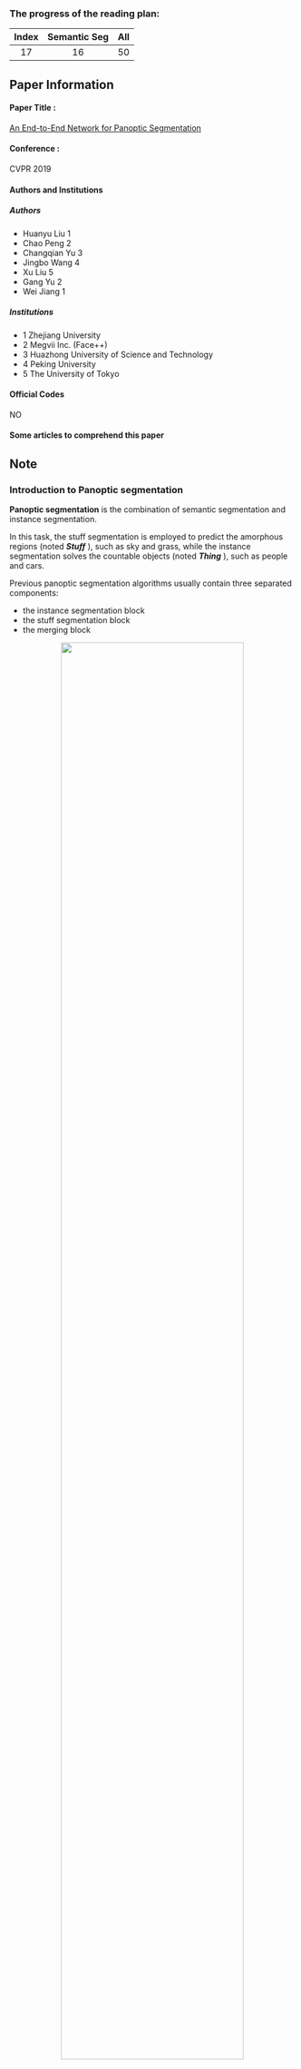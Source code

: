 ### The progress of the reading plan: 
| Index  |  Semantic Seg | All |
| :----: | :-------: | :-------: |
| 17 | 16 | 50 |

## Paper Information
#### Paper Title : 
[An End-to-End Network for Panoptic Segmentation](https://arxiv.org/abs/1903.05027) 

#### Conference : 
CVPR 2019

#### Authors and Institutions
##### Authors
+ Huanyu Liu 1
+ Chao Peng 2
+ Changqian Yu 3
+ Jingbo Wang 4
+ Xu Liu 5
+ Gang Yu 2
+ Wei Jiang 1

##### Institutions
+ 1 Zhejiang University
+ 2 Megvii Inc. (Face++)
+ 3 Huazhong University of Science and Technology+ 4 Peking University
+ 5 The University of Tokyo


#### Official Codes
NO

#### Some articles to comprehend this paper

## Note
### Introduction to Panoptic segmentation
**Panoptic segmentation** is the combination of semantic segmentation and instance segmentation.

In this task, the stuff segmentation is employed to predict the amorphous regions (noted ***Stuff*** ), such as sky and grass, while the instance segmentation solves the countable objects (noted ***Thing*** ), such as people and cars.


Previous panoptic segmentation algorithms usually contain three separated components: 

+ the instance segmentation block
+ the stuff segmentation block
+ the merging block

<div  align="center">    
<img src="https://raw.githubusercontent.com/zhixuanli/segmentation-paper-reading-notes/master/images-folder/17-OANet/01.png" width="80%" />
</div>

But this independent way is inefficient.

And the merging period has the challenge of overlapping. This paper proposed an end-to-end method to use one network to do the 2 tasks, and a new learnable mergin method.

### Introduction to Instance Segmentation
two main frameworks for instance segmentation:

+ the proposal-based methods: 
	+ first generate the object detection bounding boxes and then perform mask prediction on each box for instance segmentation.
+ segmentation-based methods

### About the OANet:

#### Network Structure

<div  align="center">    
<img src="https://raw.githubusercontent.com/zhixuanli/segmentation-paper-reading-notes/master/images-folder/17-OANet/02.png" width="100%" />
</div>
We employ FPN as the backbone architecture for the end-to-end network.

For instance segmentation, we adopt the original Mask R-CNN as our network framework.  

#### The Stuff Segmentation Branch

<div  align="center">    
<img src="https://raw.githubusercontent.com/zhixuanli/segmentation-paper-reading-notes/master/images-folder/17-OANet/03.png" width="80%" />
</div>


#### The Instance Segmentation Branch
<div  align="center">    
<img src="https://raw.githubusercontent.com/zhixuanli/segmentation-paper-reading-notes/master/images-folder/17-OANet/05.png" width="100%" />
</div>

#### The loss function
<div  align="center">    
<img src="https://raw.githubusercontent.com/zhixuanli/segmentation-paper-reading-notes/master/images-folder/17-OANet/04.png" width="60%" />
</div>

The first two losses are from the RPN head. $L_{rpn-cls}$ is the RPN objectness loss and $L_{rpn-bbox}$ is the RPN bounding-box loss.

#### Spatial Ranking Module
##### 1. the heuristic approach
Using the detection score to sort the instances in descending order, and then assign them to the stuff canvas by the rule of larger score objects on top of lower ones.

<div  align="center">    
<img src="https://raw.githubusercontent.com/zhixuanli/segmentation-paper-reading-notes/master/images-folder/17-OANet/14.png" width="80%" />
</div>

However, this heuristic algorithm could easily fail in practice. 

As the person class is more frequent than the tie in the COCO dataset, its detection score is tend to be higher than the tie bounding box. Thus through the above simple rule, the tie instance is covered by the person instance, and leading to the performance drops.

##### 2. What is we alleviate this phenomenon through the panoptic annotation?
That is if we force the network learns the person annotation with a hole in the place of the tie, could we avoid the above situation?

The answer is no! We'll only find the decayed performance.

<div  align="center">    
<img src="https://raw.githubusercontent.com/zhixuanli/segmentation-paper-reading-notes/master/images-folder/17-OANet/11.png" width="80%" />
</div>

Look at the second line.

##### 3. The proposed spatial ranking module



### Key Words



## Five questions about this paper:

### 1. [Problem Definition / Motivation] What problem is this paper trying to solve? 
Traditionally, in panoptic segmentation algorithms, the instance and stuff segmentation blocks are independent without any feature sharing. This results in apparent **computational overhead**.

At the merging period, without the context information between the stuff and thing, the merge process will face the challenge of **overlapping relationships** between instances and stuff.

### 2. [Contribution / Method] What's new in this paper? / How does this paper solve the above problems?
+ We incorporate the instance segmentation and stuff segmentation **into one network**, which shares the backbone features but applies different head branches for the two tasks.
+ To solve the problem of overlapping relationship between object instances, we introduce a new algorithm called **Spatial Ranking Module**. This module learns the ranking score and offers an ordering accordance for instances.

### 3. Details about the experiment

#### 3.1 Which Datasets are used?



#### 3.2 How is the experiment set up?



#### 3.3 What's the evaluation metric?



#### 3.4 Ablation Study



#### 3.5 What is the ranking of the experiment results?



### 4. Advantages (self-summary rather than the author's)



### 5. Disadvantages (self-summary rather than the author's)